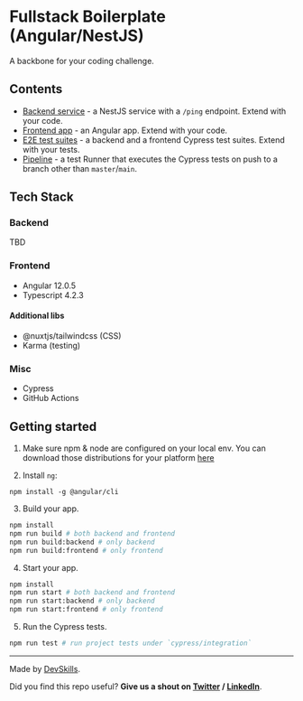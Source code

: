 # Fullstack Boilerplate (Angular/NestJS)

A backbone for your coding challenge.

## Contents

- [Backend service](app-backend) - a NestJS service with a `/ping` endpoint. Extend with your code.
- [Frontend app](app-frontend) - an Angular app. Extend with your code.
- [E2E test suites](cypress/integration) - a backend and a frontend Cypress test suites. Extend with your tests.
- [Pipeline](.github/workflows/tests.yml) - a test Runner that executes the Cypress tests on push to a branch other than `master`/`main`.

## Tech Stack

### Backend

TBD

### Frontend

- Angular 12.0.5
- Typescript 4.2.3

#### Additional libs

- @nuxtjs/tailwindcss (CSS)
- Karma (testing)

### Misc

- Cypress
- GitHub Actions

## Getting started

1. Make sure npm & node are configured on your local env. You can download those distributions for your platform [here](https://nodejs.org/en/download/)

2. Install `ng`:

```
npm install -g @angular/cli
```

3. Build your app.

```bash
npm install
npm run build # both backend and frontend
npm run build:backend # only backend
npm run build:frontend # only frontend
```

4. Start your app.

```bash
npm install
npm run start # both backend and frontend
npm run start:backend # only backend
npm run start:frontend # only frontend
```

5. Run the Cypress tests.

```bash
npm run test # run project tests under `cypress/integration`
```

---

Made by [DevSkills](https://devskills.co).

Did you find this repo useful? **Give us a shout on [Twitter](https://twitter.com/DevSkillsHQ) / [LinkedIn](https://www.linkedin.com/company/devskills)**.
